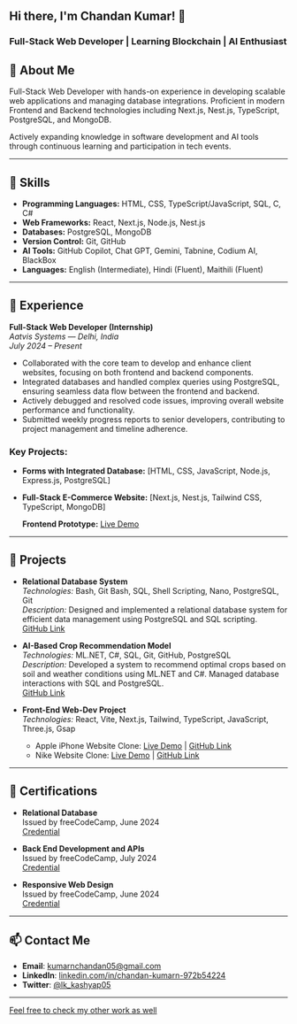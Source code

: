 ## Hi there, I'm Chandan Kumar! 👋

### Full-Stack Web Developer | Learning Blockchain | AI Enthusiast

## 🚀 About Me

Full-Stack Web Developer with hands-on experience in developing scalable web applications and managing database integrations. Proficient in modern Frontend and Backend technologies including Next.js, Nest.js, TypeScript, PostgreSQL, and MongoDB.

Actively expanding knowledge in software development and AI tools through continuous learning and participation in tech events.

---

## 🔧 Skills

- **Programming Languages:** HTML, CSS, TypeScript/JavaScript, SQL, C, C#
- **Web Frameworks:** React, Next.js, Node.js, Nest.js
- **Databases:** PostgreSQL, MongoDB
- **Version Control:** Git, GitHub
- **AI Tools:** GitHub Copilot, Chat GPT, Gemini, Tabnine, Codium AI, BlackBox
- **Languages:** English (Intermediate), Hindi (Fluent), Maithili (Fluent)

---

## 🌱 Experience

**Full-Stack Web Developer (Internship)**  
*Aatvis Systems — Delhi, India*  
*July 2024 – Present*

- Collaborated with the core team to develop and enhance client websites, focusing on both frontend and backend components.
- Integrated databases and handled complex queries using PostgreSQL, ensuring seamless data flow between the frontend and backend.
- Actively debugged and resolved code issues, improving overall website performance and functionality.
- Submitted weekly progress reports to senior developers, contributing to project management and timeline adherence.

### Key Projects:
- **Forms with Integrated Database:** [HTML, CSS, JavaScript, Node.js, Express.js, PostgreSQL]
- **Full-Stack E-Commerce Website:** [Next.js, Nest.js, Tailwind CSS, TypeScript, MongoDB]

  **Frontend Prototype:** [Live Demo](https://slowlife-store.vercel.app/)

---

## 📂 Projects

- **Relational Database System**  
  *Technologies:* Bash, Git Bash, SQL, Shell Scripting, Nano, PostgreSQL, Git  
  *Description:* Designed and implemented a relational database system for efficient data management using PostgreSQL and SQL scripting.  
  [GitHub Link](https://github.com/KudaChan/Portfolio/tree/main/RDBMS_BASH)

- **AI-Based Crop Recommendation Model**  
  *Technologies:* ML.NET, C#, SQL, Git, GitHub, PostgreSQL  
  *Description:* Developed a system to recommend optimal crops based on soil and weather conditions using ML.NET and C#. Managed database interactions with SQL and PostgreSQL.  
  [GitHub Link](https://github.com/KudaChan/Portfolio/tree/main/AI_ML_DS/Crop-Recommendation-Project)

- **Front-End Web-Dev Project**  
  *Technologies:* React, Vite, Next.js, Tailwind, TypeScript, JavaScript, Three.js, Gsap  
  - Apple iPhone Website Clone: [Live Demo](https://web-apple-clone-tau.vercel.app/) | [GitHub Link](https://github.com/KudaChan/web-Apple-Clone)
  - Nike Website Clone: [Live Demo](https://web-nike-clone-eight.vercel.app/) | [GitHub Link](https://github.com/KudaChan/web-nike-clone)

---

## 📜 Certifications

- **Relational Database**  
  Issued by freeCodeCamp, June 2024  
  [Credential](https://www.freecodecamp.org/certification/fcc0726e177-6941-40b9-b159-05ee056fc40f/relational-database-v8)

- **Back End Development and APIs**  
  Issued by freeCodeCamp, July 2024  
  [Credential](https://www.freecodecamp.org/certification/fcc0726e177-6941-40b9-b159-05ee056fc40f/back-end-development-and-apis)

- **Responsive Web Design**  
  Issued by freeCodeCamp, June 2024  
  [Credential](https://www.freecodecamp.org/certification/fcc0726e177-6941-40b9-b159-05ee056fc40f/responsive-web-design)

---

## 📫 Contact Me

- **Email**: kumarnchandan05@gmail.com
- **LinkedIn**: [linkedin.com/in/chandan-kumarn-972b54224](https://www.linkedin.com/in/chandan-kumarn-972b54224/)
- **Twitter**: [@lk_kashyap05](https://twitter.com/lk_kashyap05)

---

[Feel free to check my other work as well](https://github.com/KudaChan?tab=repositories)
